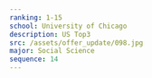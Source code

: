 ```yaml
---
ranking: 1-15
school: University of Chicago
description: US Top3
src: /assets/offer_update/098.jpg
major: Social Science
sequence: 14
---
```

